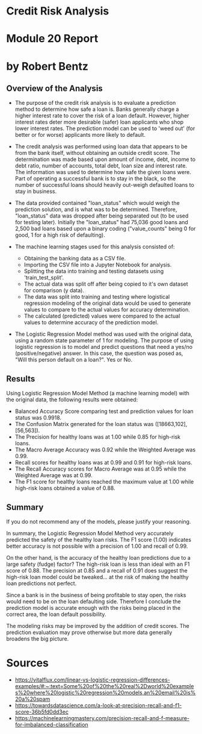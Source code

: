 # Credit Risk Analysis

# Module 20 Report

# by Robert Bentz

## Overview of the Analysis

* The purpose of the credit risk analysis is to evaluate a prediction method to determine how safe a loan is. Banks generally charge a higher interest rate to cover the risk of a loan default. However, higher interest rates deter more desirable (safer) loan applicants who shop lower interest rates. The prediction model can be used to 'weed out' (for better or for worse) applicants more likely to default.

* The credit analysis was performed using loan data that appears to be from the bank itself, without obtaining an outside credit score. The determination was made based upon amount of income, debt, income to debt ratio, number of accounts, total debt, loan size and interest rate. The information was used to determine how safe the given loans were. Part of operating a successful bank is to stay in the black, so the number of successful loans should heavily out-weigh defaulted loans to stay in business.

* The data provided contained "loan_status" which would weigh the prediction solution, and is what was to be determined. Therefore, "loan_status" data was dropped after being separated out (to be used for testing later). Initially the "loan_status" had 75,036 good loans and 2,500 bad loans based upon a binary coding ("value_counts" being 0 for good, 1 for a high risk of defaulting).

* The machine learning stages used for this analysis consisted of:
    - Obtaining the banking data as a CSV file.
    - Importing the CSV file into a Jupyter Notebook for analysis.
    - Splitting the data into training and testing datasets using 'train_test_split'.
    - The actual data was split off after being copied to it's own dataset for comparison (y data).
    - The data was split into training and testing where logistical regression modeling of the original data would be used to generate           values to compare to the actual values for accuracy determination.
    - The calculated (predicted) values were compared to the actual values to determine accuracy of the prediction model.

* The Logistic Regression Model method was used with the original data, using a random state parameter of 1 for modeling. The purpose of using logistic regression is to model and predict questions that need a yes/no (positive/negative) answer. In this case, the question was posed as, "Will this person default on a loan?". Yes or No.

## Results

Using Logistic Regression Model Method (a machine learning model) with the original data, the following results were obtained:
* Balanced Accuracy Score comparing test and prediction values for loan status was 0.9918.
* The Confusion Matrix generated for the loan status was ([18663,102],[56,563]).
* The Precision for healthy loans was at 1.00 while 0.85 for high-risk loans.
* The Macro Average Accuracy was 0.92 while the Weighted Average was 0.99.
* Recall scores for healthy loans was at 0.99 and 0.91 for high-risk loans.
* The Recall Accuracy scores for Macro Average was at 0.95 while the Weighted Average was at 0.99.
* The F1 score for healthy loans reached the maximum value at 1.00 while high-risk loans obtained a value of 0.88.

## Summary

If you do not recommend any of the models, please justify your reasoning.

In summary, the Logistic Regression Model Method very accurately predicted the safety of the healthy loan risks. The F1 score (1.00) indicates better accuracy is not possible with a precision of 1.00 and recall of 0.99.

On the other hand, is the accuracy of the healthy loan predictions due to a large safety (fudge) factor? The high-risk loan is less than ideal with an F1 score of 0.88. The precision at 0.85 and a recall of 0.91 does suggest the high-risk loan model could be tweaked... at the risk of making the healthy loan predictions not perfect.

Since a bank is in the business of being profitable to stay open, the risks would need to be on the loan defaulting side. Therefore I conclude the prediction model is accurate enough with the risks being placed in the correct area, the loan default possibility.

The modeling risks may be improved by the addition of credit scores. The prediction evaluation may prove otherwise but more data generally broadens the big picture.

# Sources
* https://vitalflux.com/linear-vs-logistic-regression-differences-examples/#:~:text=Some%20of%20the%20real%2Dworld%20examples%20where%20logistic%20regression%20models,an%20email%20is%20a%20spam
* https://towardsdatascience.com/a-look-at-precision-recall-and-f1-score-36b5fd0dd3ec
* https://machinelearningmastery.com/precision-recall-and-f-measure-for-imbalanced-classification
